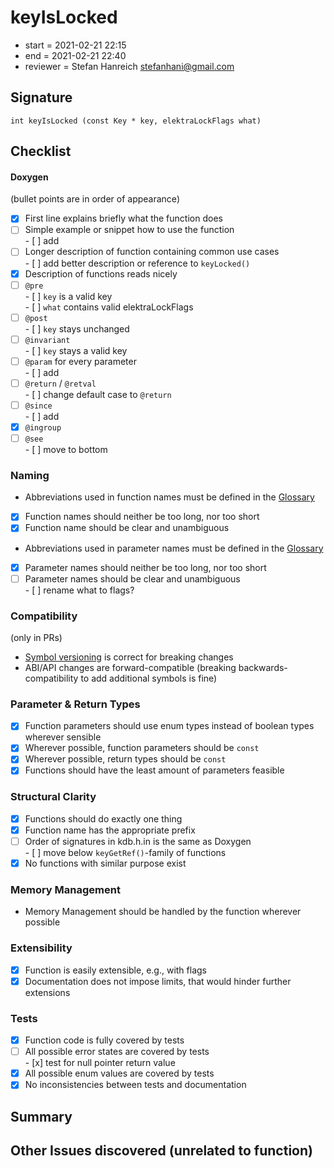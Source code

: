 # keyIsLocked

- start = 2021-02-21 22:15
- end = 2021-02-21 22:40
- reviewer = Stefan Hanreich <stefanhani@gmail.com>

## Signature

`int keyIsLocked (const Key * key, elektraLockFlags what)`

## Checklist

#### Doxygen

(bullet points are in order of appearance)

- [x] First line explains briefly what the function does
- [ ] Simple example or snippet how to use the function  
       - [ ] add
- [ ] Longer description of function containing common use cases  
       - [ ] add better description or reference to `keyLocked()`
- [x] Description of functions reads nicely
- [ ] `@pre`  
       - [ ] `key` is a valid key  
       - [ ] `what` contains valid elektraLockFlags
- [ ] `@post`  
       - [ ] `key` stays unchanged
- [ ] `@invariant`  
       - [ ] `key` stays a valid key
- [ ] `@param` for every parameter  
       - [ ] add
- [ ] `@return` / `@retval`  
       - [ ] change default case to `@return`
- [ ] `@since`  
       - [ ] add
- [x] `@ingroup`
- [ ] `@see`  
       - [ ] move to bottom

### Naming

- Abbreviations used in function names must be defined in the
  [Glossary](/doc/help/elektra-glossary.md)
- [x] Function names should neither be too long, nor too short
- [x] Function name should be clear and unambiguous
- Abbreviations used in parameter names must be defined in the
  [Glossary](/doc/help/elektra-glossary.md)
- [x] Parameter names should neither be too long, nor too short
- [ ] Parameter names should be clear and unambiguous  
       - [ ] rename what to flags?

### Compatibility

(only in PRs)

- [Symbol versioning](/doc/dev/symbol-versioning.md)
  is correct for breaking changes
- ABI/API changes are forward-compatible (breaking backwards-compatibility
  to add additional symbols is fine)

### Parameter & Return Types

- [x] Function parameters should use enum types instead of boolean types
      wherever sensible
- [x] Wherever possible, function parameters should be `const`
- [x] Wherever possible, return types should be `const`
- [x] Functions should have the least amount of parameters feasible

### Structural Clarity

- [x] Functions should do exactly one thing
- [x] Function name has the appropriate prefix
- [ ] Order of signatures in kdb.h.in is the same as Doxygen  
       - [ ] move below `keyGetRef()`-family of functions
- [x] No functions with similar purpose exist

### Memory Management

- Memory Management should be handled by the function wherever possible

### Extensibility

- [x] Function is easily extensible, e.g., with flags
- [x] Documentation does not impose limits, that would hinder further extensions

### Tests

- [x] Function code is fully covered by tests
- [ ] All possible error states are covered by tests  
       - [x] test for null pointer return value
- [x] All possible enum values are covered by tests
- [x] No inconsistencies between tests and documentation

## Summary

## Other Issues discovered (unrelated to function)
